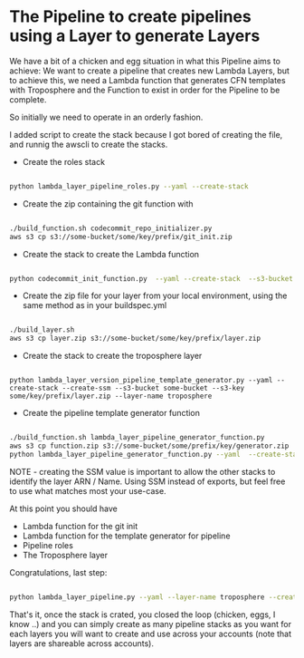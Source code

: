 The Pipeline to create pipelines using a Layer to generate Layers
=================================================================

We have a bit of a chicken and egg situation in what this Pipeline aims to achieve:
We want to create a pipeline that creates new Lambda Layers, but to achieve this, we need a Lambda function that generates CFN templates with Troposphere and the Function to exist in order for the Pipeline to be complete.

So initially we need to operate in an orderly fashion.

I added script to create the stack because I got bored of creating the file, and runnig the awscli to create the stacks.

- Create the roles stack
```bash

python lambda_layer_pipeline_roles.py --yaml --create-stack

```
- Create the zip containing the git function with
```bash

./build_function.sh codecommit_repo_initializer.py
aws s3 cp s3://some-bucket/some/key/prefix/git_init.zip

```

- Create the stack to create the Lambda function
```bash

python codecommit_init_function.py  --yaml --create-stack  --s3-bucket some-bucket --s3-key some/key/prefix/git_init.zip

```

- Create the zip file for your layer from your local environment, using the same method as in your buildspec.yml
```bash

./build_layer.sh
aws s3 cp layer.zip s3://some-bucket/some/key/prefix/layer.zip

```
- Create the stack to create the troposphere layer
```

python lambda_layer_version_pipeline_template_generator.py --yaml --create-stack --create-ssm --s3-bucket some-bucket --s3-key some/key/prefix/layer.zip --layer-name troposphere

```

- Create the pipeline template generator function

```bash

./build_function.sh lambda_layer_pipeline_generator_function.py
aws s3 cp function.zip s3://some-bucket/some/prefix/key/generator.zip
python lambda_layer_pipeline_generator_function.py --yaml  --create-stack  --s3-bucket some-bucke --s3-key some/prefix/key/generator.zip

```


NOTE - creating the SSM value is important to allow the other stacks to identify the layer ARN / Name. Using SSM instead of exports, but feel free to use what matches most your use-case.

At this point you should have
- Lambda function for the git init
- Lambda function for the template generator for pipeline
- Pipeline roles
- The Troposphere layer

Congratulations, last step:

```bash

python lambda_layer_pipeline.py --yaml --layer-name troposphere --create-stack

```

That's it, once the stack is crated, you closed the loop (chicken, eggs, I know ..) and you can simply create as many pipeline stacks as you want for each layers you will want to create and use across your accounts (note that layers are shareable across accounts).
